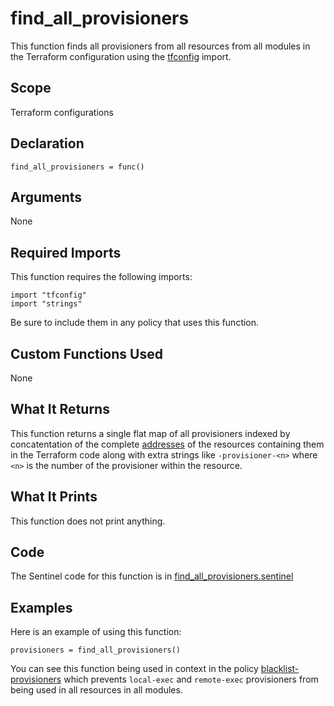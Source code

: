 # find_all_provisioners
This function finds all provisioners from all resources from all modules in the Terraform configuration using the [tfconfig](https://www.terraform.io/docs/enterprise/sentinel/import/tfconfig.html) import.

## Scope
Terraform configurations

## Declaration
`find_all_provisioners = func()`

## Arguments
None

## Required Imports
This function requires the following imports:
```
import "tfconfig"
import "strings"
```
Be sure to include them in any policy that uses this function.

## Custom Functions Used
None

## What It Returns
This function returns a single flat map of all provisioners indexed by concatentation of the complete [addresses](https://www.terraform.io/docs/internals/resource-addressing.html) of the resources containing them in the Terraform code along with extra strings like `-provisioner-<n>` where `<n>` is the number of the provisioner within the resource.

## What It Prints
This function does not print anything.

## Code
The Sentinel code for this function is in [find_all_provisioners.sentinel](./find_all_provisioners.sentinel)

## Examples
Here is an example of using this function:
```
provisioners = find_all_provisioners()
```
You can see this function being used in context in the policy [blacklist-provisioners](../../cloud-agnostic/blacklist-provisioners.sentinel) which prevents `local-exec` and `remote-exec` provisioners from being used in all resources in all modules.
